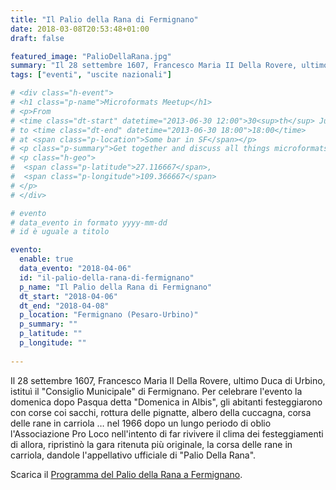 ```yaml
---
title: "Il Palio della Rana di Fermignano"
date: 2018-03-08T20:53:48+01:00
draft: false

featured_image: "PalioDellaRana.jpg"
summary: "Il 28 settembre 1607, Francesco Maria II Della Rovere, ultimo Duca di ..."
tags: ["eventi", "uscite nazionali"]

# <div class="h-event">
# <h1 class="p-name">Microformats Meetup</h1>
# <p>From 
# <time class="dt-start" datetime="2013-06-30 12:00">30<sup>th</sup> June 2013, 12:00</time>
# to <time class="dt-end" datetime="2013-06-30 18:00">18:00</time>
# at <span class="p-location">Some bar in SF</span></p>
# <p class="p-summary">Get together and discuss all things microformats-related.</p>
# <p class="h-geo">
#  <span class="p-latitude">27.116667</span>,
#  <span class="p-longitude">109.366667</span>
# </p>
# </div>

# evento 
# data_evento in formato yyyy-mm-dd
# id è uguale a titolo

evento:
  enable: true
  data_evento: "2018-04-06"
  id: "il-palio-della-rana-di-fermignano"
  p_name: "Il Palio della Rana di Fermignano"
  dt_start: "2018-04-06"
  dt_end: "2018-04-08"
  p_location: "Fermignano (Pesaro-Urbino)"
  p_summary: ""
  p_latitude: ""
  p_longitude: ""
  
---
```


Il 28 settembre 1607, Francesco Maria II Della Rovere, ultimo Duca di Urbino, istituì il "Consiglio Municipale" di Fermignano. Per celebrare l'evento la domenica dopo Pasqua detta "Domenica in Albis", gli abitanti festeggiarono con corse coi sacchi, rottura delle pignatte, albero della cuccagna, corsa delle rane in carriola … nel 1966 dopo un lungo periodo di oblio l'Associazione Pro Loco nell'intento di far rivivere il clima dei festeggiamenti di allora, ripristinò la gara ritenuta più originale, la corsa delle rane in carriola, dandole l'appellativo ufficiale di "Palio Della Rana".

Scarica il [Programma del Palio della Rana a Fermignano](PalioDellaRana.pdf).
